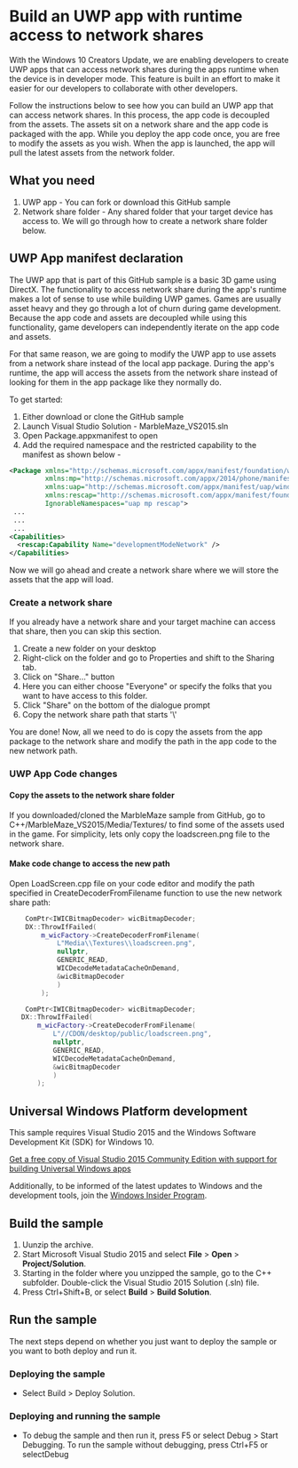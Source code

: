 
# Build an UWP app with runtime access to network shares

With the Windows 10 Creators Update, we are enabling developers to create UWP apps that can access network shares during the apps runtime when the device is in developer mode. This feature is built in an effort to make it easier for our developers to collaborate with other developers. 

Follow the instructions below to see how you can build an UWP app that can access network shares. In this process, the app code is decoupled from the assets. The assets sit on a network share and the app code is packaged with the app. While you deploy the app code once, you are free to modify the assets as you wish. When the app is launched, the app will pull the latest assets from the network folder. 

## What you need
1. UWP app - You can fork or download this GitHub sample 
2. Network share folder - Any shared folder that your target device has access to. We will go through how to create a network share folder below. 

## UWP App manifest declaration 

The UWP app that is part of this GitHub sample is a basic 3D game using DirectX. The functionality to access network share during the app's runtime makes a lot of sense to use while building UWP games. Games are usually asset heavy and they go through a lot of churn during game development. Because the app code and assets are decoupled while using this functionality, game developers can independently iterate on the app code and assets. 

For that same reason, we are going to modify the UWP app to use assets from a network share instead of the local app package. During the app's runtime, the app will access the assets from the network share instead of looking for them in the app package like they normally do. 

To get started:
1. Either download or clone the GitHub sample
2. Launch Visual Studio Solution - MarbleMaze_VS2015.sln
3. Open Package.appxmanifest to open
4. Add the required namespace and the restricted capability to the manifest as shown below - 
```xml
<Package xmlns="http://schemas.microsoft.com/appx/manifest/foundation/windows10" 
         xmlns:mp="http://schemas.microsoft.com/appx/2014/phone/manifest" 
         xmlns:uap="http://schemas.microsoft.com/appx/manifest/uap/windows10" 
         xmlns:rescap="http://schemas.microsoft.com/appx/manifest/foundation/windows10/restrictedcapabilities" 
         IgnorableNamespaces="uap mp rescap">
 ...
 ...
 ...
<Capabilities>
  <rescap:Capability Name="developmentModeNetwork" />
</Capabilities>
```

Now we will go ahead and create a network share where we will store the assets that the app will load. 

### Create a network share 

If you already have a network share and your target machine can access that share, then you can skip this section. 

1. Create a new folder on your desktop 
2. Right-click on the folder and go to Properties and shift to the Sharing tab. 
3. Click on "Share..." button
4. Here you can either choose "Everyone" or specify the folks that you want to have access to this folder.
5. Click "Share" on the bottom of the dialogue prompt
6. Copy the network share path that starts '\\'

You are done! Now, all we need to do is copy the assets from the app package to the network share and modify the path in the app code to the new network path. 

### UWP App Code changes

#### Copy the assets to the network share folder

If you downloaded/cloned the MarbleMaze sample from GitHub, go to C++/MarbleMaze_VS2015/Media/Textures/ to find some of the assets used in the game. For simplicity, lets only copy the loadscreen.png file to the network share. 

#### Make code change to access the new path 

Open LoadScreen.cpp file on your code editor and modify the path specified in CreateDecoderFromFilename function to use the new network share path: 
``` cpp
    ComPtr<IWICBitmapDecoder> wicBitmapDecoder;
    DX::ThrowIfFailed(
        m_wicFactory->CreateDecoderFromFilename(
            L"Media\\Textures\\loadscreen.png",
            nullptr,
            GENERIC_READ,
            WICDecodeMetadataCacheOnDemand,
            &wicBitmapDecoder
            )
        );
 ```
 ``` cpp
     ComPtr<IWICBitmapDecoder> wicBitmapDecoder;
    DX::ThrowIfFailed(
        m_wicFactory->CreateDecoderFromFilename(
            L"//CDON/desktop/public/loadscreen.png",
            nullptr,
            GENERIC_READ,
            WICDecodeMetadataCacheOnDemand,
            &wicBitmapDecoder
            )
        );
```

## Universal Windows Platform development

This sample requires Visual Studio 2015 and the Windows Software Development Kit (SDK) for Windows 10. 

[Get a free copy of Visual Studio 2015 Community Edition with support for building Universal Windows apps](http://go.microsoft.com/fwlink/?LinkID=280676)

Additionally, to be informed of the latest updates to Windows and the development tools, join the [Windows Insider Program](https://insider.windows.com/ "Become a Windows Insider").

## Build the sample

1. Uunzip the archive.
2. Start Microsoft Visual Studio 2015 and select **File** \> **Open** \> **Project/Solution**.
3. Starting in the folder where you unzipped the sample, go to the C++ subfolder. Double-click the Visual Studio 2015 Solution (.sln) file.
4. Press Ctrl+Shift+B, or select **Build** \> **Build Solution**.

## Run the sample

The next steps depend on whether you just want to deploy the sample or you want to both deploy and run it.

### Deploying the sample

- Select Build > Deploy Solution. 

### Deploying and running the sample

- To debug the sample and then run it, press F5 or select Debug >  Start Debugging. To run the sample without debugging, press Ctrl+F5 or selectDebug 
